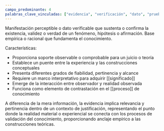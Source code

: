 ```yaml
---
campo_predominante: 4
palabras_clave_vinculadas: ["evidencia", "verificación", "dato", "prueba", "fundamentación", "conocimiento", "obvio"]
---
```

Manifestación perceptible o dato verificable que sustenta o confirma la existencia, validez o verdad de un fenómeno, hipótesis o afirmación. Base empírica o racional que fundamenta el conocimiento.

Características:
- Proporciona soporte observable o comprobable para un juicio o teoría
- Establece un puente entre la experiencia y las construcciones conceptuales
- Presenta diferentes grados de fiabilidad, pertinencia y alcance
- Requiere un marco interpretativo para adquirir [[significado]]
- Emerge de la interacción entre observador y realidad observada
- Funciona como elemento de contrastación en el [[proceso]] de conocimiento

A diferencia de la mera información, la evidencia implica relevancia y pertinencia dentro de un contexto de justificación, representando el punto donde la realidad material o experiencial se conecta con los procesos de validación del conocimiento, proporcionando anclaje empírico a las construcciones teóricas.